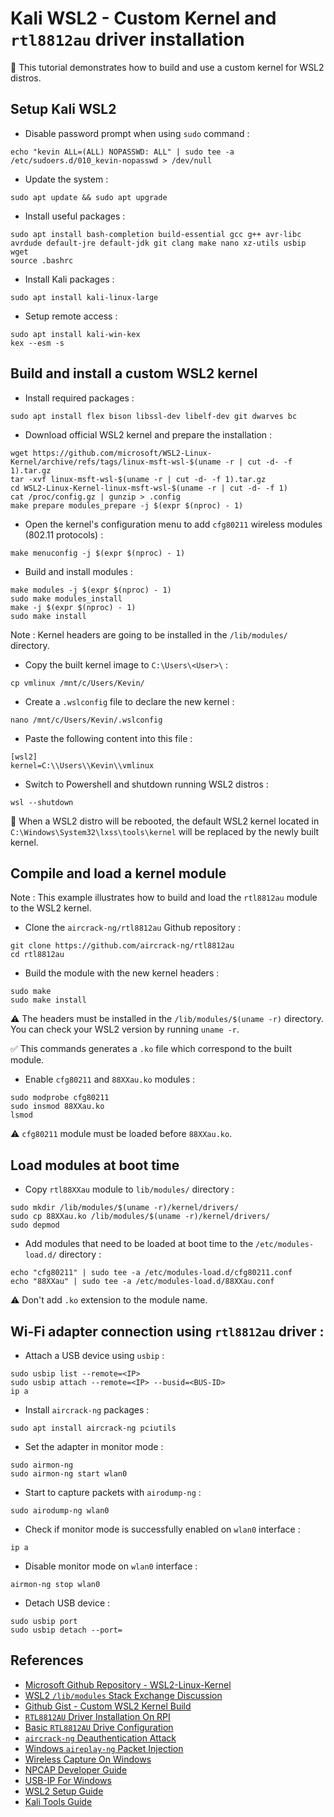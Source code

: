 # Kali WSL2 - Custom Kernel and `rtl8812au` driver installation

:pushpin: This tutorial demonstrates how to build and use a custom kernel for WSL2 distros.

## Setup Kali WSL2

* Disable password prompt when using `sudo` command :
```
echo "kevin ALL=(ALL) NOPASSWD: ALL" | sudo tee -a /etc/sudoers.d/010_kevin-nopasswd > /dev/null
```

* Update the system :
```
sudo apt update && sudo apt upgrade
```

* Install useful packages :
```
sudo apt install bash-completion build-essential gcc g++ avr-libc avrdude default-jre default-jdk git clang make nano xz-utils usbip wget
source .bashrc
```

* Install Kali packages :
```
sudo apt install kali-linux-large
```

* Setup remote access :
```
sudo apt install kali-win-kex
kex --esm -s
```

## Build and install a custom WSL2 kernel

* Install required packages :
```
sudo apt install flex bison libssl-dev libelf-dev git dwarves bc
```

* Download official WSL2 kernel and prepare the installation :
```
wget https://github.com/microsoft/WSL2-Linux-Kernel/archive/refs/tags/linux-msft-wsl-$(uname -r | cut -d- -f 1).tar.gz
tar -xvf linux-msft-wsl-$(uname -r | cut -d- -f 1).tar.gz
cd WSL2-Linux-Kernel-linux-msft-wsl-$(uname -r | cut -d- -f 1)
cat /proc/config.gz | gunzip > .config
make prepare modules_prepare -j $(expr $(nproc) - 1)
```

* Open the kernel's configuration menu to add `cfg80211` wireless modules (802.11 protocols) :
```
make menuconfig -j $(expr $(nproc) - 1)
```

* Build and install modules :
```
make modules -j $(expr $(nproc) - 1)
sudo make modules_install
make -j $(expr $(nproc) - 1)
sudo make install
```
Note : Kernel headers are going to be installed in the `/lib/modules/` directory.

* Copy the built kernel image to `C:\Users\<User>\` :
```
cp vmlinux /mnt/c/Users/Kevin/
```

* Create a `.wslconfig` file to declare the new kernel :
```
nano /mnt/c/Users/Kevin/.wslconfig
```

* Paste the following content into this file :
```
[wsl2]
kernel=C:\\Users\\Kevin\\vmlinux
```

* Switch to Powershell and shutdown running WSL2 distros :
```
wsl --shutdown
```
:triangular_flag_on_post: When a WSL2 distro will be rebooted, the default WSL2 kernel located in `C:\Windows\System32\lxss\tools\kernel` will be replaced by the newly built kernel.

## Compile and load a kernel module

Note : This example illustrates how to build and load the `rtl8812au` module to the WSL2 kernel.

* Clone the `aircrack-ng/rtl8812au` Github repository :
```
git clone https://github.com/aircrack-ng/rtl8812au
cd rtl8812au
```

* Build the module with the new kernel headers :
```
sudo make
sudo make install
```
:warning: The headers must be installed in the `/lib/modules/$(uname -r)` directory.  
You can check your WSL2 version by running `uname -r`.

:white_check_mark: This commands generates a `.ko` file which correspond to the built module.

* Enable `cfg80211` and `88XXau.ko` modules :
```
sudo modprobe cfg80211
sudo insmod 88XXau.ko
lsmod
```
:warning: `cfg80211` module must be loaded before `88XXau.ko`.

## Load modules at boot time

* Copy `rtl88XXau` module to `lib/modules/` directory :
```
sudo mkdir /lib/modules/$(uname -r)/kernel/drivers/
sudo cp 88XXau.ko /lib/modules/$(uname -r)/kernel/drivers/
sudo depmod
```

* Add modules that need to be loaded at boot time to the `/etc/modules-load.d/` directory :
```
echo "cfg80211" | sudo tee -a /etc/modules-load.d/cfg80211.conf
echo "88XXau" | sudo tee -a /etc/modules-load.d/88XXau.conf
```
:warning: Don't add `.ko` extension to the module name.

## Wi-Fi adapter connection using `rtl8812au` driver :

* Attach a USB device using `usbip` :
```
sudo usbip list --remote=<IP>
sudo usbip attach --remote=<IP> --busid=<BUS-ID>
ip a
```

* Install `aircrack-ng` packages :
```
sudo apt install aircrack-ng pciutils
```

* Set the adapter in monitor mode :
```
sudo airmon-ng
sudo airmon-ng start wlan0
```

* Start to capture packets with `airodump-ng` :
```
sudo airodump-ng wlan0
```

* Check if monitor mode is successfully enabled on `wlan0` interface :
```
ip a
```

* Disable monitor mode on `wlan0` interface :
```
airmon-ng stop wlan0
```

* Detach USB device :
```
sudo usbip port
sudo usbip detach --port=
```

## References

* [Microsoft Github Repository - WSL2-Linux-Kernel](https://github.com/microsoft/WSL2-Linux-Kernel)
* [WSL2 `/lib/modules` Stack Exchange Discussion](https://unix.stackexchange.com/questions/594470/wsl-2-does-not-have-lib-modules)
* [Github Gist - Custom WSL2 Kernel Build](https://gist.github.com/charlie-x/96a92aaaa04346bdf1fb4c3621f3e392)
* [`RTL8812AU` Driver Installation On RPI](https://raspberrypi.stackexchange.com/questions/120134/install-drivers-for-rtl8812au-for-raspibian-kernel-5-4-79-v71-rpi-4)
* [Basic `RTL8812AU` Drive Configuration](https://adam-toscher.medium.com/configure-your-new-wireless-ac-1fb65c6ada57)
* [`aircrack-ng` Deauthentication Attack](https://hackernoon.com/forcing-a-device-to-disconnect-from-wifi-using-a-deauthentication-attack-f664b9940142)
* [Windows `aireplay-ng` Packet Injection](https://web.archive.org/web/20080921000952/http://airdump.net/aireplay-packet-injection-windows/)
* [Wireless Capture On Windows](https://blog.packet-foo.com/2019/04/wireless-capture-on-windows/comment-page-1/)
* [NPCAP Developer Guide](https://npcap.com/guide/npcap-devguide.html)
* [USB-IP For Windows](https://github.com/kevin-doolaeghe/usbip-win)
* [WSL2 Setup Guide](https://learn.microsoft.com/fr-fr/windows/wsl/install)
* [Kali Tools Guide](https://www.kali.org/tools/)
